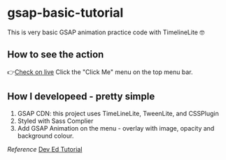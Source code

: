 # gsap-basic-tutorial

This is very basic GSAP animation practice code with TimelineLite 🤓

## How to see the action

👉[Check on live](https://hellogracecho.github.io/gsap-basic-tutorial/)
Click the "Click Me" menu on the top menu bar.

## How I developeed - pretty simple

1. GSAP CDN: this project uses TimeLineLite, TweenLite, and CSSPlugin
2. Styled with Sass Complier
3. Add GSAP Animation on the menu - overlay with image, opacity and background colour.

_Reference_ [Dev Ed Tutorial](https://youtu.be/5RyrIPCs47A)
